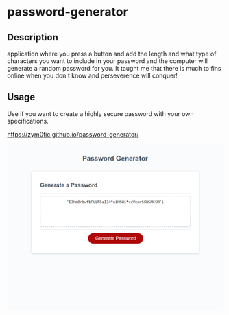 # password-generator

## Description

application where you press a button and add the length and what type of characters you want to include in your password and the computer will generate a random password for you. It taught me that there is much to fins online when you don't know and perseverence will conquer!

## Usage

Use if you want to create a highly secure password with your own specifications.

https://zym0tic.github.io/password-generator/

![screenshot of deployed web page](assets/images/screenshot.png)



